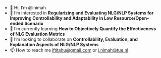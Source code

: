 - 👋 Hi, I’m @inimah
- 👀 I’m interested in **Regularizing and Evaluating NLG/NLP Systems for Improving Controllability and Adaptability in Low Resource/Open-ended Scenario**
- 🌱 I’m currently learning **How to Objectively Quantify the Effectiveness of NLG Evaluation Metrics**
- 💞️ I’m looking to collaborate on **Controllability, Evaluation, and Explanation Aspects of NLG/NLP Systems**
- 📫 How to reach me iftitahu@gmail.com or i.nimah@tue.nl

<!---
inimah/inimah is a ✨ special ✨ repository because its `README.md` (this file) appears on your GitHub profile.
You can click the Preview link to take a look at your changes.
--->
